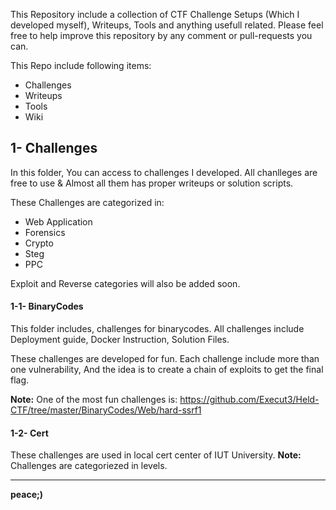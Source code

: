 This Repository include a collection of CTF Challenge Setups (Which I developed myself), Writeups, Tools and anything usefull related.
Please feel free to help improve this repository by any comment or pull-requests you can.

This Repo include following items:

- Challenges
- Writeups
- Tools
- Wiki

## 1- Challenges

In this folder, You can access to challenges I developed. All chanlleges are free to use & Almost all them has proper writeups or solution scripts.

These Challenges are categorized in:

- Web Application 
- Forensics
- Crypto
- Steg
- PPC 

Exploit and Reverse categories will also be added soon.

#### 1-1- BinaryCodes
This folder includes, challenges for binarycodes. 
All challenges include Deployment guide, Docker Instruction, Solution Files.

These challenges are developed for fun. Each challenge include more than one vulnerability, And the idea is to create a chain of exploits to get the final flag.

**Note:** One of the most fun challenges is: https://github.com/Execut3/Held-CTF/tree/master/BinaryCodes/Web/hard-ssrf1


#### 1-2- Cert
These challenges are used in local cert center of IUT University.
**Note:** Challenges are categoriezed in levels.

----

**peace;)**
